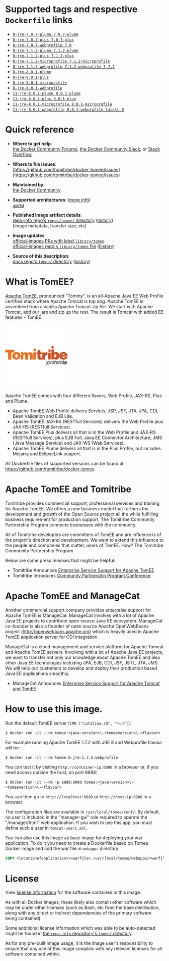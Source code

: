 <!--

********************************************************************************

WARNING:

    DO NOT EDIT "tomee/README.md"

    IT IS AUTO-GENERATED

    (from the other files in "tomee/" combined with a set of templates)

********************************************************************************

-->

# Supported tags and respective `Dockerfile` links

-	[`8-jre-7.0.7-plume`, `7.0.7-plume`](https://github.com/tomitribe/docker-tomee/blob/c7642e963c08920560906159e126ea22b9ada61d/TomEE-7.0/jre8/plume/Dockerfile)
-	[`8-jre-7.0.7-plus`, `7.0.7-plus`](https://github.com/tomitribe/docker-tomee/blob/c7642e963c08920560906159e126ea22b9ada61d/TomEE-7.0/jre8/plus/Dockerfile)
-	[`8-jre-7.0.7-webprofile`, `7.0`](https://github.com/tomitribe/docker-tomee/blob/c7642e963c08920560906159e126ea22b9ada61d/TomEE-7.0/jre8/webprofile/Dockerfile)
-	[`8-jre-7.1.2-plume`, `7.1.2-plume`](https://github.com/tomitribe/docker-tomee/blob/c7642e963c08920560906159e126ea22b9ada61d/TomEE-7.1/jre8/plume/Dockerfile)
-	[`8-jre-7.1.2-plus`, `7.1.2-plus`](https://github.com/tomitribe/docker-tomee/blob/c7642e963c08920560906159e126ea22b9ada61d/TomEE-7.1/jre8/plus/Dockerfile)
-	[`8-jre-7.1.2-microprofile`, `7.1.2-microprofile`](https://github.com/tomitribe/docker-tomee/blob/c7642e963c08920560906159e126ea22b9ada61d/TomEE-7.1/jre8/microprofile/Dockerfile)
-	[`8-jre-7.1.2-webprofile`, `7.1.2-webprofile`, `7`, `7.1`](https://github.com/tomitribe/docker-tomee/blob/c7642e963c08920560906159e126ea22b9ada61d/TomEE-7.1/jre8/webprofile/Dockerfile)
-	[`8-jre-8.0.1-plume`](https://github.com/tomitribe/docker-tomee/blob/c7642e963c08920560906159e126ea22b9ada61d/TomEE-8.0/jre8/plume/Dockerfile)
-	[`8-jre-8.0.1-plus`](https://github.com/tomitribe/docker-tomee/blob/c7642e963c08920560906159e126ea22b9ada61d/TomEE-8.0/jre8/plus/Dockerfile)
-	[`8-jre-8.0.1-microprofile`](https://github.com/tomitribe/docker-tomee/blob/c7642e963c08920560906159e126ea22b9ada61d/TomEE-8.0/jre8/microprofile/Dockerfile)
-	[`8-jre-8.0.1-webprofile`](https://github.com/tomitribe/docker-tomee/blob/c7642e963c08920560906159e126ea22b9ada61d/TomEE-8.0/jre8/webprofile/Dockerfile)
-	[`11-jre-8.0.1-plume`, `8.0.1-plume`](https://github.com/tomitribe/docker-tomee/blob/c7642e963c08920560906159e126ea22b9ada61d/TomEE-8.0/jre11/plume/Dockerfile)
-	[`11-jre-8.0.1-plus`, `8.0.1-plus`](https://github.com/tomitribe/docker-tomee/blob/c7642e963c08920560906159e126ea22b9ada61d/TomEE-8.0/jre11/plus/Dockerfile)
-	[`11-jre-8.0.1-microprofile`, `8.0.1-microprofile`](https://github.com/tomitribe/docker-tomee/blob/c7642e963c08920560906159e126ea22b9ada61d/TomEE-8.0/jre11/microprofile/Dockerfile)
-	[`11-jre-8.0.1-webprofile`, `8.0.1-webprofile`, `latest`, `8`](https://github.com/tomitribe/docker-tomee/blob/c7642e963c08920560906159e126ea22b9ada61d/TomEE-8.0/jre11/webprofile/Dockerfile)

# Quick reference

-	**Where to get help**:  
	[the Docker Community Forums](https://forums.docker.com/), [the Docker Community Slack](http://dockr.ly/slack), or [Stack Overflow](https://stackoverflow.com/search?tab=newest&q=docker)

-	**Where to file issues**:  
	[https://github.com/tomitribe/docker-tomee/issues](https://github.com/tomitribe/docker-tomee/issues)

-	**Maintained by**:  
	[the Docker Community](https://github.com/tomitribe/docker-tomee)

-	**Supported architectures**: ([more info](https://github.com/docker-library/official-images#architectures-other-than-amd64))  
	[`amd64`](https://hub.docker.com/r/amd64/tomee/)

-	**Published image artifact details**:  
	[repo-info repo's `repos/tomee/` directory](https://github.com/docker-library/repo-info/blob/master/repos/tomee) ([history](https://github.com/docker-library/repo-info/commits/master/repos/tomee))  
	(image metadata, transfer size, etc)

-	**Image updates**:  
	[official-images PRs with label `library/tomee`](https://github.com/docker-library/official-images/pulls?q=label%3Alibrary%2Ftomee)  
	[official-images repo's `library/tomee` file](https://github.com/docker-library/official-images/blob/master/library/tomee) ([history](https://github.com/docker-library/official-images/commits/master/library/tomee))

-	**Source of this description**:  
	[docs repo's `tomee/` directory](https://github.com/docker-library/docs/tree/master/tomee) ([history](https://github.com/docker-library/docs/commits/master/tomee))

# What is TomEE?

[Apache TomEE](http://tomee.apache.org/), pronounced "Tommy", is an all-Apache Java EE Web Profile certified stack where Apache Tomcat is top dog. Apache TomEE is assembled from a vanilla Apache Tomcat zip file. We start with Apache Tomcat, add our jars and zip up the rest. The result is Tomcat with added EE features - TomEE.

![logo](https://raw.githubusercontent.com/docker-library/docs/4a10a52c08621b68c1b1b53b561f819d9e78c2e0/tomee/logo.png)

Apache TomEE comes with four different flavors, Web Profile, JAX-RS, Plus and Plume.

-	Apache TomEE Web Profile delivers Servlets, JSP, JSF, JTA, JPA, CDI, Bean Validation and EJB Lite.
-	Apache TomEE JAX-RS (RESTfull Services) delivers the Web Profile plus JAX-RS (RESTfull Services).
-	Apache TomEE Plus delivers all that is in the Web Profile and JAX-RS (RESTfull Services), plus EJB Full, Java EE Connector Architecture, JMS (Java Message Service) and JAX-WS (Web Services).
-	Apache TomEE Plume delivers all that is in the Plus Profile, but includes Mojarra and EclipseLink support.

All Dockerfile files of supported versions can be found at https://github.com/tomitribe/docker-tomee

# Apache TomEE and Tomitribe

Tomitribe provides commercial support, professional services and training for Apache TomEE. We offers a new business model that furthers the development and growth of the Open Source project all the while fulfilling business requirement for production support. The Tomitribe Community Partnership Program connects businesses with the community.

All of Tomitribe developers are committers of TomEE and are influencers of the project's direction and development. We want to extend this influence to the people and companies that matter, users of TomEE. How? The Tomitribe Community Partnership Program.

Below are some press releases that might be helpful:

-	Tomitribe Announces [Enterprise Service Support for Apache TomEE](http://www.tomitribe.com/company/press/tomitribe_enterprise_service_support_for_apache_tomee_javaone_2013/)
-	Tomitribe Introduces [Community Partnership Program Conference](http://www.tomitribe.com/company/press/tomitribe-introduces-community-partnership-program-and-presents-java-ee-sessions-at-javaone-2014-conference/)

# Apache TomEE and ManageCat

Another commercial support company provides enterprise support for Apache TomEE is ManageCat. ManageCat involves with a lot of Apache Java EE projects to contribute open source Java EE ecosystem. ManageCat co-founder is also a founder of open source Apache OpenWebBeans project (http://openwebbans.apache.org) which is heavily used in Apache TomEE application server for CDI integration.

ManageCat is a cloud management and service platform for Apache Tomcat and Apache TomEE servers. Involving with a lot of Apache Java EE projects, we want to transfer not only our knowledge about Apache TomEE and also other Java EE technologies including JPA, EJB, CDI, JSF, JSTL, JTA, JMS. We will help our customers to develop and deploy their production based Java EE applications smoothly.

-	ManageCat Announces [Enterprise Service Support for Apache Tomcat and TomEE](http://managecat.com/index.php/enterprise-tomcat-support)

# How to use this image.

Run the default TomEE server (`CMD ["catalina.sh", "run"]`):

```console
$ docker run -it --rm tomee:<java-version>\-<tomeeversion>\-<flavour>
```

For example running Apache TomEE 1.7.2 with JRE 8 and Webprofile flavour will be:

```console
$ docker run -it --rm tomee:8-jre-1.7.2-webprofile
```

You can test it by visiting `http://container-ip:8080` in a browser or, if you need access outside the host, on port 8888:

```console
$ docker run -it --rm -p 8888:8080 tomee:<java-version>\-<tomeeversion>\-<flavour>
```

You can then go to `http://localhost:8888` or `http://host-ip:8888` in a browser.

The configuration files are available in `/usr/local/tomee/conf/`. By default, no user is included in the "manager-gui" role required to operate the "/manager/html" web application. If you wish to use this app, you must define such a user in `tomcat-users.xml`.

You can also use this image as base image for deploying your war application. To do it you need to create a Dockerfile based on Tomee Docker image and add the war file in `webapps` directory:

```dockerfile
COPY <locationofapplication>/<warfile> /usr/local/tomee/webapps/<warfile>
```

# License

View [license information](http://www.apache.org/licenses/LICENSE-2.0) for the software contained in this image.

As with all Docker images, these likely also contain other software which may be under other licenses (such as Bash, etc from the base distribution, along with any direct or indirect dependencies of the primary software being contained).

Some additional license information which was able to be auto-detected might be found in [the `repo-info` repository's `tomee/` directory](https://github.com/docker-library/repo-info/tree/master/repos/tomee).

As for any pre-built image usage, it is the image user's responsibility to ensure that any use of this image complies with any relevant licenses for all software contained within.
